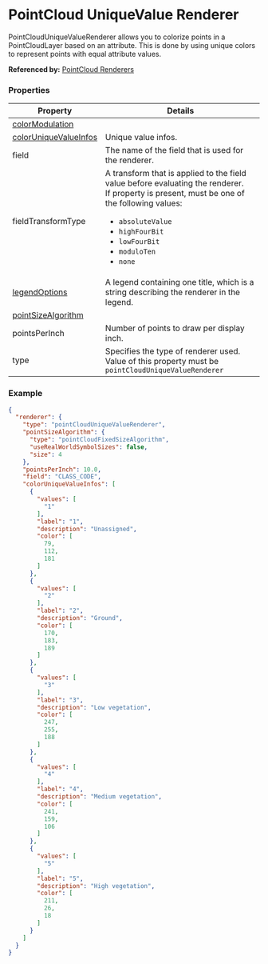 # PointCloud UniqueValue Renderer

PointCloudUniqueValueRenderer allows you to colorize points in a PointCloudLayer based on an attribute. This is done by using unique colors to represent points with equal attribute values.

**Referenced by:** [PointCloud Renderers](pointCloudRenderers.md)

### Properties

| Property | Details
| --- | ---
| [colorModulation](colorModulationInfo.md) | 
| [colorUniqueValueInfos](colorUniqueValueInfo.md) | Unique value infos.
| field | The name of the field that is used for the renderer.
| fieldTransformType | A transform that is applied to the field value before evaluating the renderer.<br>If property is present, must be one of the following values: <ul><li>`absoluteValue`</li><li>`highFourBit`</li><li>`lowFourBit`</li><li>`moduloTen`</li><li>`none`</li></ul>
| [legendOptions](rendererLegendOptions.md) | A legend containing one title, which is a string describing the renderer in the legend.
| [pointSizeAlgorithm](pointSizeAlgorithm.md) | 
| pointsPerInch | Number of points to draw per display inch.
| type | Specifies the type of renderer used.<br>Value of this property must be `pointCloudUniqueValueRenderer`


### Example

```json
{
  "renderer": {
    "type": "pointCloudUniqueValueRenderer",
    "pointSizeAlgorithm": {
      "type": "pointCloudFixedSizeAlgorithm",
      "useRealWorldSymbolSizes": false,
      "size": 4
    },
    "pointsPerInch": 10.0,
    "field": "CLASS_CODE",
    "colorUniqueValueInfos": [
      {
        "values": [
          "1"
        ],
        "label": "1",
        "description": "Unassigned",
        "color": [
          79,
          112,
          181
        ]
      },
      {
        "values": [
          "2"
        ],
        "label": "2",
        "description": "Ground",
        "color": [
          170,
          183,
          189
        ]
      },
      {
        "values": [
          "3"
        ],
        "label": "3",
        "description": "Low vegetation",
        "color": [
          247,
          255,
          188
        ]
      },
      {
        "values": [
          "4"
        ],
        "label": "4",
        "description": "Medium vegetation",
        "color": [
          241,
          159,
          106
        ]
      },
      {
        "values": [
          "5"
        ],
        "label": "5",
        "description": "High vegetation",
        "color": [
          211,
          26,
          18
        ]
      }
    ]
  }
}
```

